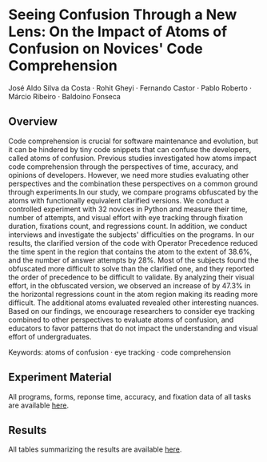# Seeing Confusion Through a New Lens: On the Impact of Atoms of Confusion on Novices' Code Comprehension
José Aldo Silva da Costa · Rohit Gheyi · Fernando Castor · Pablo Roberto · Márcio Ribeiro · Baldoino Fonseca

## Overview
Code comprehension is crucial for software maintenance and evolution, but it can be hindered by tiny code snippets that can confuse the developers, called atoms of confusion. Previous studies investigated how atoms impact code comprehension through the perspectives of time, accuracy, and opinions of developers. However, we need more studies evaluating other perspectives and the combination these perspectives on a common ground through experiments.In our study, we compare programs obfuscated by the atoms with functionally equivalent clarified versions. We conduct a controlled experiment with 32 novices in Python and measure their time, number of attempts, and visual effort with eye tracking through fixation duration, fixations count, and regressions count. In addition, we conduct interviews and investigate the subjects' difficulties on the programs. In our results, the clarified version of the code with Operator Precedence reduced the time spent in the region that contains the atom to the extent of 38.6%, and the number of answer attempts by 28%. Most of the subjects found the obfuscated more difficult to solve than the clarified one, and they reported the order of precedence to be difficult to validate. By analyzing their visual effort, in the obfuscated version, we observed an increase of by 47.3% in the horizontal regressions count in the atom region making its reading more difficult. The additional atoms evaluated revealed other interesting nuances.
Based on our findings, we encourage researchers to consider eye tracking combined to other perspectives to evaluate atoms of confusion, and educators to favor patterns that do not impact the understanding and visual effort of undergraduates.

Keywords: atoms of confusion · eye tracking · code comprehension 

## Experiment Material

All programs, forms, reponse time, accuracy, and fixation data of all tasks are available <a href="https://github.com/josealdo/atoms-of-confusion-with-eye-tracking/tree/main/Experiment Material">here</a>.

## Results

All tables summarizing the results are available <a href="https://github.com/josealdo/atoms-of-confusion-with-eye-tracking/tree/main/Results">here</a>.
